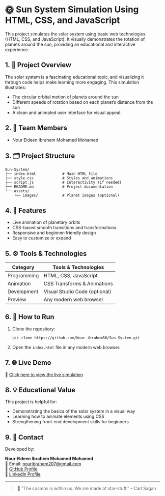 # 🌞 Sun System Simulation Using HTML, CSS, and JavaScript

This project simulates the solar system using basic web technologies (HTML, CSS, and JavaScript). It visually demonstrates the rotation of planets around the sun, providing an educational and interactive experience.

## 1. 📝 Project Overview

The solar system is a fascinating educational topic, and visualizing it through code helps make learning more engaging. This simulation illustrates:

- The circular orbital motion of planets around the sun  
- Different speeds of rotation based on each planet’s distance from the sun  
- A clean and animated user interface for visual appeal

## 2. 👥 Team Members

- Nour Eldeen Ibrahem Mohamed Mohamed

## 3. 🗂️ Project Structure

```
Sun-System/
├── index.html            # Main HTML file
├── style.css             # Styles and animations
├── script.js             # Interactivity (if needed)
├── README.md             # Project documentation
└── assets/
    └── images/           # Planet images (optional)
```

## 4. 🎨 Features

- Live animation of planetary orbits  
- CSS-based smooth transitions and transformations  
- Responsive and beginner-friendly design  
- Easy to customize or expand  

## 5. ⚙️ Tools & Technologies

| Category        | Tools & Technologies            |
|----------------|----------------------------------|
| Programming     | HTML, CSS, JavaScript            |
| Animation       | CSS Transforms & Animations      |
| Development     | Visual Studio Code (optional)    |
| Preview         | Any modern web browser           |

## 6. 🚀 How to Run

1. Clone the repository:
   ```bash
   git clone https://github.com/Nour-ibrahem30/Sun-System.git
   ```

2. Open the `index.html` file in any modern web browser.

## 7. 🌐 Live Demo

🔗 [Click here to view the live simulation](https://nour-ibrahem30.github.io/Sun-System/)

## 8. 💡 Educational Value

This project is helpful for:

- Demonstrating the basics of the solar system in a visual way  
- Learning how to animate elements using CSS  
- Strengthening front-end development skills for beginners  

## 9. 📧 Contact

Developed by:

**Nour Eldeen Ibrahem Mohamed Mohamed**  
📧 Email: nouribrahem207@gmail.com  
🔗 [GitHub Profile](https://github.com/Nour-ibrahem30)  
🔗 [LinkedIn Profile](https://www.linkedin.com/in/nour-ibrahem-499172346)

---

> 🌌 “The cosmos is within us. We are made of star-stuff.” – Carl Sagan